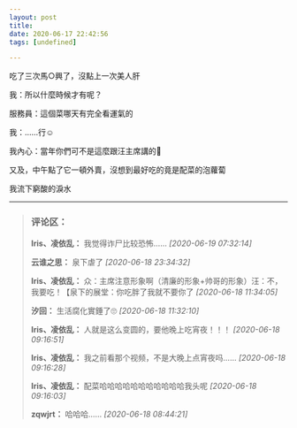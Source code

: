 ```yaml
---
layout: post
title: 
date: 2020-06-17 22:42:56
tags: [undefined]

---
```

吃了三次馬○興了，沒點上一次美人肝

我：所以什麼時候才有呢？

服務員：這個菜哪天有完全看運氣的

我：……行☺️

我內心：當年你們可不是這麼跟汪主席講的🤬

又及，中午點了它一頓外賣，沒想到最好吃的竟是配菜的泡蘿蔔

我流下窮酸的淚水

---
> ### 评论区：
>**Iris、凌依乱：** 我觉得诈尸比较恐怖……  *[2020-06-19 07:32:14]*
>
>**云谁之思：** 泉下虐了  *[2020-06-18 23:34:32]*
>
>**Iris、凌依乱：** 众：主席注意形象啊（清廉的形象+帅哥的形象）汪：不，我要吃！【泉下的展堂：你吃胖了我就不要你了  *[2020-06-18 11:34:05]*
>
>**汐回：** 生活腐化實錘了🙄  *[2020-06-18 11:32:10]*
>
>**Iris、凌依乱：** 人就是这么变圆的，要他晚上吃宵夜！！！  *[2020-06-18 09:16:51]*
>
>**Iris、凌依乱：** 我之前看那个视频，不是大晚上点宵夜吗……  *[2020-06-18 09:16:28]*
>
>**Iris、凌依乱：** 配菜哈哈哈哈哈哈哈哈哈哈哈我头呢  *[2020-06-18 09:16:03]*
>
>**zqwjrt：** 哈哈哈……  *[2020-06-18 08:44:21]*
>
>